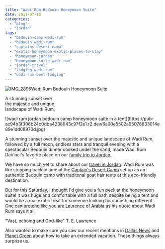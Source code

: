 ```yaml
---
title: "Wadi Rum Bedouin Honeymoon Suite"
date: 2011-07-16
categories: 
  - "blog"
  - "jordan"
tags: 
  - "bedouin-camp-wadi-rum"
  - "bedouin-wadi-rum"
  - "captains-desert-camp"
  - "exotic-honeymoon-exotic-places-to-stay"
  - "honeymoon-jordan"
  - "honeymoon-suite-wadi-rum"
  - "jordan-travel"
  - "lodging-wadi-rum"
  - "wadi-rum-best-lodging"
---
```


![IMG_2895](https://pub-ac94b3f306b24c0dba4238943c97f2e1.r2.dev/6a00e5502a9507883301538fee46b3970b.jpg)Wadi Rum Bedouin Honeymoon Suite

A stunning sunset over  
the majestic and unique  
landscape of Wadi Rum,

<!--more--> ![wadi rum jordan bedouin camp honeymoon suite in a tent](https://pub-ac94b3f306b24c0dba4238943c97f2e1.r2.dev/6a00e5502a95078833014e89e1dd08970d.jpg)

A stunning sunset over the majestic and unique landscape of Wadi Rum, followed by a full moon, endless stars and tranquil evening with a spectacular Bedouin dinner cooked under the sand, made Wadi Rum DaVinci's favorite place on our [family trip to Jordan.](https://pub-ac94b3f306b24c0dba4238943c97f2e1.r2.dev/2011/05/jordan-family-travel-is-it-safe.html "family trip to Jordan")  
  
We have so much yet to share about our [travel in Jordan](https://pub-ac94b3f306b24c0dba4238943c97f2e1.r2.dev/2011/05/jordan-tourismsmartest-.html "travel in jordan"). Wadi Rum was like stepping back in time at the [Captain's Desert Camp](http://www.captains-jo.com/index.php?pg=Q2FwdGFpbnMgRGVzZXJ0IENhbXA= "captain's desert camp") set up as an authentic Bedouin camp with traditonal goat hair tents at this eco-friendly destination.  
  
But for this Saturday, I thought I'd give you a fun peek at the honeymoon suite! It was huge and comfortable with a full bath despite being a tent and would be a real exotic treat for someone looking for something different. One can [pretend like you are Laurence of Arabia](https://pub-ac94b3f306b24c0dba4238943c97f2e1.r2.dev/2011/06/family-vacation-petra-wow-.html "pretend like you are Laurence of Arabia") as his quote about Wadi Rum says it all.  
  
"Vast, echoing and God-like" T. E. Lawrence  
  
Also wanted to make sure you saw our recent mentions in [Dallas News](http://www.dallasnews.com/travel/columnists/lynn-o_rourke-hayes/20110707-tips-for-an-extended-family-journey.ece "dallas news on extended travel ") and [Planet Green](http://planetgreen.discovery.com/travel-outdoors/how-to-take-extended-vacation-soultravelers3.html "planet green how to take an extended vacation") about how to take an extended vacation. These things always surprise us.
